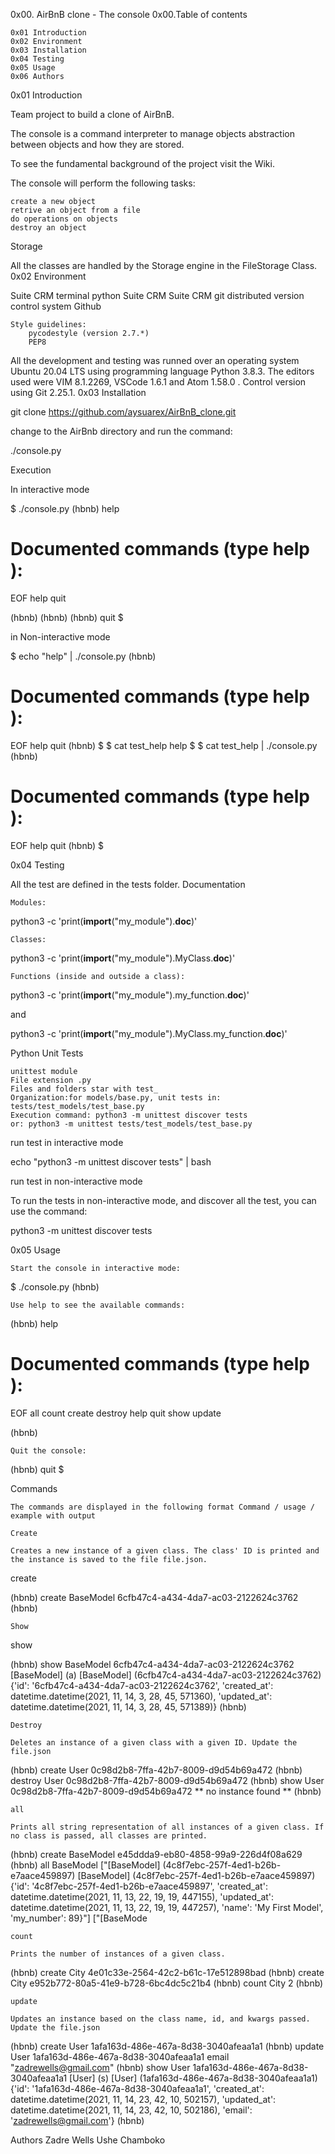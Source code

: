 0x00. AirBnB clone - The console
0x00.Table of contents

    0x01 Introduction
    0x02 Environment
    0x03 Installation
    0x04 Testing
    0x05 Usage
    0x06 Authors

0x01 Introduction

Team project to build a clone of AirBnB.

The console is a command interpreter to manage objects abstraction between objects and how they are stored.

To see the fundamental background of the project visit the Wiki.

The console will perform the following tasks:

    create a new object
    retrive an object from a file
    do operations on objects
    destroy an object

Storage

All the classes are handled by the Storage engine in the FileStorage Class.
0x02 Environment

Suite CRM terminal python Suite CRM Suite CRM git distributed version control system Github

    Style guidelines:
        pycodestyle (version 2.7.*)
        PEP8

All the development and testing was runned over an operating system Ubuntu 20.04 LTS using programming language Python 3.8.3. The editors used were VIM 8.1.2269, VSCode 1.6.1 and Atom 1.58.0 . Control version using Git 2.25.1.
0x03 Installation

git clone https://github.com/aysuarex/AirBnB_clone.git

change to the AirBnb directory and run the command:

 ./console.py

Execution

In interactive mode

$ ./console.py
(hbnb) help

Documented commands (type help <topic>):
========================================
EOF  help  quit

(hbnb)
(hbnb)
(hbnb) quit
$

in Non-interactive mode

$ echo "help" | ./console.py
(hbnb)

Documented commands (type help <topic>):
========================================
EOF  help  quit
(hbnb)
$
$ cat test_help
help
$
$ cat test_help | ./console.py
(hbnb)

Documented commands (type help <topic>):
========================================
EOF  help  quit
(hbnb)
$

0x04 Testing

All the test are defined in the tests folder.
Documentation

    Modules:

python3 -c 'print(__import__("my_module").__doc__)'

    Classes:

python3 -c 'print(__import__("my_module").MyClass.__doc__)'

    Functions (inside and outside a class):

python3 -c 'print(__import__("my_module").my_function.__doc__)'

and

python3 -c 'print(__import__("my_module").MyClass.my_function.__doc__)'

Python Unit Tests

    unittest module
    File extension .py
    Files and folders star with test_
    Organization:for models/base.py, unit tests in: tests/test_models/test_base.py
    Execution command: python3 -m unittest discover tests
    or: python3 -m unittest tests/test_models/test_base.py

run test in interactive mode

echo "python3 -m unittest discover tests" | bash

run test in non-interactive mode

To run the tests in non-interactive mode, and discover all the test, you can use the command:

python3 -m unittest discover tests

0x05 Usage

    Start the console in interactive mode:

$ ./console.py
(hbnb)

    Use help to see the available commands:

(hbnb) help

Documented commands (type help <topic>):
========================================
EOF  all  count  create  destroy  help  quit  show  update

(hbnb)

    Quit the console:

(hbnb) quit
$

Commands

    The commands are displayed in the following format Command / usage / example with output

    Create

    Creates a new instance of a given class. The class' ID is printed and the instance is saved to the file file.json.

create <class>

(hbnb) create BaseModel
6cfb47c4-a434-4da7-ac03-2122624c3762
(hbnb)

    Show

show <class> <id>

(hbnb) show BaseModel 6cfb47c4-a434-4da7-ac03-2122624c3762
[BaseModel] (a) [BaseModel] (6cfb47c4-a434-4da7-ac03-2122624c3762) {'id': '6cfb47c4-a434-4da7-ac03-2122624c3762', 'created_at': datetime.datetime(2021, 11, 14, 3, 28, 45, 571360), 'updated_at': datetime.datetime(2021, 11, 14, 3, 28, 45, 571389)}
(hbnb)

    Destroy

    Deletes an instance of a given class with a given ID. Update the file.json

(hbnb) create User
0c98d2b8-7ffa-42b7-8009-d9d54b69a472
(hbnb) destroy User 0c98d2b8-7ffa-42b7-8009-d9d54b69a472
(hbnb) show User 0c98d2b8-7ffa-42b7-8009-d9d54b69a472
** no instance found **
(hbnb)

    all

    Prints all string representation of all instances of a given class. If no class is passed, all classes are printed.

(hbnb) create BaseModel
e45ddda9-eb80-4858-99a9-226d4f08a629
(hbnb) all BaseModel
["[BaseModel] (4c8f7ebc-257f-4ed1-b26b-e7aace459897) [BaseModel] (4c8f7ebc-257f-4ed1-b26b-e7aace459897) {'id': '4c8f7ebc-257f-4ed1-b26b-e7aace459897', 'created_at': datetime.datetime(2021, 11, 13, 22, 19, 19, 447155), 'updated_at': datetime.datetime(2021, 11, 13, 22, 19, 19, 447257), 'name': 'My First Model', 'my_number': 89}"]
["[BaseMode

    count

    Prints the number of instances of a given class.

(hbnb) create City
4e01c33e-2564-42c2-b61c-17e512898bad
(hbnb) create City
e952b772-80a5-41e9-b728-6bc4dc5c21b4
(hbnb) count City
2
(hbnb)

    update

    Updates an instance based on the class name, id, and kwargs passed. Update the file.json

(hbnb) create User
1afa163d-486e-467a-8d38-3040afeaa1a1
(hbnb) update User 1afa163d-486e-467a-8d38-3040afeaa1a1 email "zadrewells@gmail.com"
(hbnb) show User 1afa163d-486e-467a-8d38-3040afeaa1a1
[User] (s) [User] (1afa163d-486e-467a-8d38-3040afeaa1a1) {'id': '1afa163d-486e-467a-8d38-3040afeaa1a1', 'created_at': datetime.datetime(2021, 11, 14, 23, 42, 10, 502157), 'updated_at': datetime.datetime(2021, 11, 14, 23, 42, 10, 502186), 'email': 'zadrewells@gmail.com'}
(hbnb)

Authors
Zadre Wells
Ushe Chamboko
